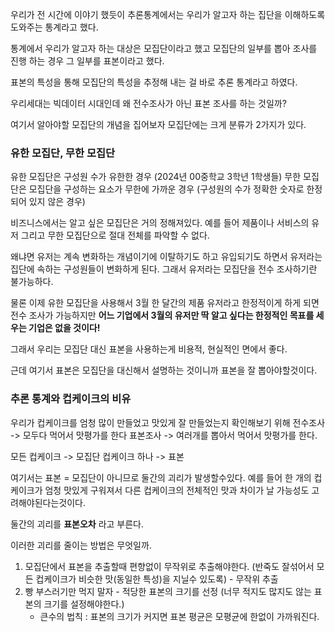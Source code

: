 우리가 전 시간에 이야기 했듯이 추론통계에서는 우리가 알고자 하는 집단을 이해하도록 도와주는 통계라고 했다.

통계에서 우리가 알고자 하는 대상은 모집단이라고 했고 모집단의 일부를 뽑아 조사를 진행 하는 경우 그 일부를 표본이라고 했다.

표본의 특성을 통해 모집단의 특성을 추정해 내는 걸 바로 추론 통계라고 하였다.

우리세대는 빅데이터 시대인데 왜 전수조사가 아닌 표본 조사를 하는 것일까?

여기서 알아야할 모집단의 개념을 집어보자
모집단에는 크게 분류가 2가지가 있다.
### 유한 모집단, 무한 모집단
유한 모집단은 구성원 수가 유한한 경우 (2024년 00중학교 3학년 1학생들)
무한 모집단은 모집단을 구성하는 요소가 무한에 가까운 경우 (구성원의 수가 정확한 숫자로 한정되어 있지 않은 경우)

비즈니스에서는 알고 싶은 모집단은 거의 정해져있다.
예를 들어 제품이나 서비스의 유저 그리고 무한 모집단으로 절대 전체를 파악할 수 없다.

왜냐면 유저는 계속 변화하는 개념이기에 이탈하기도 하고 유입되기도 하면서 유저라는 집단에 속하는 구성원들이 변화하게 된다.
그래서 유저라는 모집단을 전수 조사하기란 불가능하다.

물론 이제 유한 모집단을 사용해서 3월 한 달간의 제품 유저라고 한정적이게 하게 되면 전수 조사가 가능하지만 **어느 기업에서 3월의 유저만 딱 알고 싶다는 한정적인 목표를 세우는 기업은 없을 것이다!**

그래서 우리는 모집단 대신 표본을 사용하는게 비용적, 현실적인 면에서 좋다.

근데 여기서 표본은 모집단을 대신해서 설명하는 것이니까 표본을 잘 뽑아야할것이다.

### 추론 통계와 컵케이크의 비유

우리가 컵케이크를 엄청 많이 만들었고 맛있게 잘 만들었는지 확인해보기 위해 
전수조사 -> 모두다 먹어서 맛평가를 한다
표본조사 -> 여러개를 뽑아서 먹어서 맛평가를 한다.

모든 컵케이크 -> 모집단
컵케이크 하나 -> 표본

여기서는 표본 = 모집단이 아니므로 둘간의 괴리가 발생할수있다.
예를 들어 한 개의 컵케이크가 엄청 맛있게 구워져서 다른 컵케이크의 전체적인 맛과 차이가 날 가능성도 고려해야된다는것이다.

둘간의 괴리를 **표본오차** 라고 부른다.

이러한 괴리를 줄이는 방법은 무엇일까.
1. 모집단에서 표본을 추출할때 편향없이 무작위로 추출해야한다. (반죽도 잘섞어서 모든 컵케이크가 비슷한 맛(동일한 특성)을 지닐수 있도록) - 무작위 추출
2. 빵 부스러기만 먹지 말자 - 적당한 표본의 크기를 선정 (너무 적지도 많지도 않는 표본의 크기를 설정해야한다.)
	- 큰수의 법칙 : 표본의 크기가 커지면 표본 평균은 모평균에 한없이 가까워진다.


